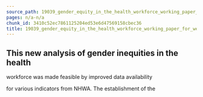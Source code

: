 ```yaml
---
source_path: 19039_gender_equity_in_the_health_workforce_working_paper_for_web_pdf.md
pages: n/a-n/a
chunk_id: 3410c52ec7861125204ed53e6d47569158cbec36
title: 19039_gender_equity_in_the_health_workforce_working_paper_for_web_pdf
---
```

## This new analysis of gender inequities in the health

workforce was made feasible by improved data availability

for various indicators from NHWA. The establishment of the
